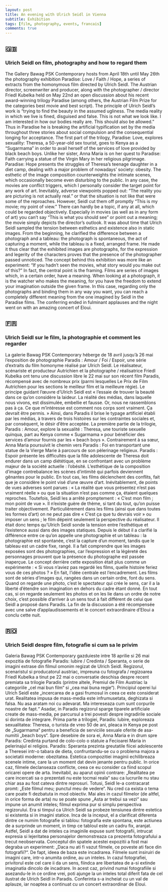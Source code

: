 ```yaml
---
layout: post
title: An evening with Ulrich Seidl in Vienna
subtitle: Exhibition
tags: [film, photography, events, francais]
comments: true
---
```


## 🇬🇧
### Ulrich Seidl on film, photography and how to regard them

The Gallery Bawag PSK Contemporary hosts from April 18th until May 26th the photography exhibition Paradise: Love / Faith / Hope, a series of extracts from the homonymous film directed by Ulrich Seidl. The Austrian director, screenwriter and producer, along with the photographer / director Friedl Kubelka held on May 22nd an open discussion about his recent award-winning trilogy Paradise (among others, the Austrian Film Prize for the categories best movie and best script).
The principle of Ulrich Seidl’s work is “trying to find the beauty in the assumed ugliness. The media reality in which we live is fined, disguised and false. This is not what we look like. I am interested in how our bodies really are. This should also be allowed.” Thus in Paradise he is breaking the artificial typification set by the media throughout three stories about social compulsion and the consequential longing for acceptance. The first part of the trilogy, Paradise: Love, explores sexuality: Theresa, a 50-year-old sex tourist, goes to Kenya as a “Sugarmama” in order to avail herself of the services of love provided by black beach boys. Unlike her sister, Anna Maria is on her quest to Paradise: Faith carrying a statue of the Virgin Mary in her religious pilgrimage. Paradise: Hope presents the struggles of Theresa’s teenage daughter in a diet camp, dealing with a major problem of nowadays’ society: obesity.
The esthetic of the image composition counterweights the intimate scenes, which occasionally become even disturbing to the public. In any case, the movies are conflict triggers, which I personally consider the target point for any work of art. Inevitably, adverse viewpoints popped out: “The reality you are picturing is not actually real.” or that the situation is not like that were some of the reproaches. However, Seidl cut them off promptly “This is my movie; my point of view.” There can hardly be a topic, if any at all, which could be regarded objectively. Especially in movies (as well as in any form of art) you can’t say “This is what you should see” or point out a meaning; the movie simply depicts the director’s outlook.
It was about time that Ulrich Seidl sampled the tension between esthetics and existence also in static images. From the beginning, he clarified the difference between a photograph and a tableau: the photograph is spontaneous, the act of capturing a moment, while the tableau is a fixed, arranged frame. He made it thus clear that the exhibited images are photographs, for the expression and legerity of the characters proves that the presence of the photographer passed unnoticed.
The concept behind this exhibition was more like an experiment: “If you hadn’t seen the movies, what story would you make out of this?” In fact, the central point is the framing. Films are series of images which, in a certain order, have a meaning. When looking at a photograph, it is the watcher who makes the meaning, for you have the freedom to extend your imagination outside the given frame. In this case, regarding only the photographs and binding them in any way you want, you can reach a completely different meaning from the one imagined by Seidl in the Paradise films.
The conferring ended in fulminant applauses and the night went on with an amazing concert of Eloui.

## 🇫🇷
### Ulrich Seidl sur le film, la photographie et comment les regarder

La galerie Bawag PSK Contemporary héberge de 18 avril jusqu’à 26 mai l’exposition de photographie Paradis : Amour / Foi / Espoir, une série d’extraits du film homonyme réalisé par Ulrich Seidl. Le réalisateur, scénariste et producteur Autrichien et la photographe / réalisatrice Friedl Kubelka ont tenu une discussion libre le 22 mai sur son récent film Paradis, récompensé avec de nombreux prix (parmi lesquelles Le Prix de Film Autrichien pour les sections le meilleur film et la meilleure régie).
Le principe guidant l’œuvre d’Ulrich Seidl est « l’essaie de trouver la beauté dans ce qu’on considère la laideur. La réalité des médias, dans laquelle nous vivons, est dissimulée, embellie et fausse. Or, nous ne rassemblons pas à ça. Ce que m’intéresse est comment nos corps sont vraiment. Ça devrait être permis. » Ainsi, dans Paradis il brise le typage artificiel établi par les médias, à travers de trois histoires sur les contraintes sociales et, par conséquent, le désir d’être acceptée. La première partie de la trilogie, Paradis : Amour, explore la sexualité : Theresa, une touriste sexuelle quinqua, part au Kenya comme « Sugarmama » pour bénéficier des services d’amour fournis par les « beach boys ». Contrairement à sa sœur, Anna Maria poursuivit le chemin vers Paradis : Foi en transportant une statue de la Vierge Marie à parcours de son pèlerinage religieux. Paradis : Espoir présente les difficultés que la fille adolescente de Theresa doit endurer dans un camp diététique, en se confrontant avec un problème majeur de la société actuelle : l’obésité.
L’esthétique de la composition d’image contrebalance les scènes d’intimité qui parfois deviennent gênantes pour le public. En tout cas, les films déclenchent des conflits, fait que je considère le point visé d’une œuvre d’art. Inévitablement, de points de vues adverses sont parues : « La réalité que vous présentez n’est pas vraiment réelle » ou que la situation n’est pas comme ça, étaient quelques reproches. Toutefois, Seidl les a arrêté promptement : « C’est mon film ; mon point de vue ». Il n’existe guère de thème, si tant du tout, qu’on puisse traiter objectivement. Particulièrement dans les films (ainsi que dans toutes les formes d’art) on ne peut pas dire « C’est ça que tu devrais voir » ou imposer un sens ; le film dépeint seulement la perspective du réalisateur.
Il était donc temps qu’Ulrich Seidl sonde la tension entre l’esthétique et l’existence aussi dans des images statiques. Depuis le début il a clarifié la différence entre ce qu’on appelle une photographie et un tableau : la photographie est spontanée, c’est la capture d’un moment, tandis que le tableau est un cadre fixe, rangé. Il a fait comprendre que les images exposées sont des photographies, car l’expression et la légèreté des personnages prouvent que la présence du photographe est passée inaperçue. Le concept derrière cette exposition était plus comme un expérimente : « Si vous n’aviez pas regardé les films, quelle histoire feriez vous de ces photos ? » En fait, l’idée centrale est l’encadrement. Les films sont de séries d’images qui, rangées dans un certain ordre, font du sens. Quand on regarde une photo, c’est le spectateur qui crée le sens, car il a la liberté d’étendre son imagination en dehors du cadre étant donné. En tout cas, si on regarde seulement les photos et on les lie dans un ordre de notre choix, c’est possible d’arriver à un sens tout à fait différent de celui que Seidl a proposé dans Paradis.
La fin de la discussion a été récompensée avec une salve d’applaudissements et le concert extraordinaire d’Eloui a conclu cette nuit.

## 🇷🇴
### Ulrich Seidl despre film, fotografie si cum sa le privim

Galeria Bawag PSK Contemporary gazduieste intre 18 aprilie si 26 mai expozitia de fotografie Paradis: Iubire / Credinta / Speranta, o serie de imagini extrase din filmul omonim regizat de Ulrich Seidl. Regizorul, scenaristul si producatorul austriac, impreuna cu fotografa / regizoarea Friedl Kubelka a tinut pe 22 mai o conversatie deschisa despre recent premiata sa trilogie Paradis (printre altele, Premiul de Film Austriac la categoriile „cel mai bun film“ si „cea mai buna regie“).
Principiul operei lui Ulrich Seidl este „incercarea de a gasi frumosul in ceea ce este considerat urat. Realitatea impusa de mass-media este infrumusetata, deghizata si falsa. Nu asa aratam noi cu adevarat. Ma intereseaza cum sunt corpurile noastre de fapt.“ Asadar, in Paradis regizorul sparge tiparele artificiale create de mass-media, pe parcursul a trei povesti despre ingradirile sociale si dorinta de integrare. Prima parte a trilogiei, Paradis: Iubire, exploreaza sexualitatea: Theresa, o turista de vreo 50 de ani, pleaca in Kenya pe post de „Sugarmama“ pentru a beneficia de serviciile sexuale oferite de asa-numitii „beach boys“. Spre desebire de sora ei, Anna Maria e in drum spre Paradis: Credinta purtand de colo-colo o statuie a Fecioarei Maria in pelerinajul ei religios. Paradis: Speranta prezinta greutatile fiicei adolescente a Theresei intr-o tabara de dieta, confruntandu-se cu o problema majora a societatii moderne: obezitatea.
Estetica compozitiei imaginii echilibreaza scenele intime, care la un moment dat devin jenante pentru public. In orice caz, filmele declanseaza conflicte, ceea ce eu consider ca fiind scopul oricarei opere de arta. Inevitabil, au aparut opinii contrare: „Realitatea pe care incercati sa o prezentati nu este tocmai reala“ sau ca lucrurile nu stau chiar asa au fost cateva dintre reprosuri. Totusi, Seidl le-a contracarat promt: „Este filmul meu; punctul meu de vedere“. Nu cred ca exista o tema care poate fi dezbatuta in mod obiectiv. Mai ales in cazul filmelor (de altfel, in orice forma de arta) nu se poate spune „Asta ar trebui sa vezi“ sau impune un anumit inteles; filmul exprima pur si simplu perspectiva regizorului.
Era si timpul ca Ulrich Seidl sa probeze tensiunea dintre estetica si existenta si in imagini statice. Inca de la inceput, el a clarificat diferenta dintre ce numim fotografie si tablou: fotografia este spontana, este actiunea de a surprinde un moment, in timp ce tabloul este un cadru fix, aranjat. Astfel, Seidl a dat de inteles ca imaginile expuse sunt fotografii, intrucat expresia si lejeritatea personajelor demonstreaza ca prezenta fotografului a trecut neobservata.
Conceptul din spatele acestei expozitii a fost mai degraba un experiment: „Daca nu ati fi vazut filmele, ce poveste ati face din fotografii?“. De fapt, ideea de baza este incadrarea. Filmele sunt insiruiri de imagini care, intr-o anumita ordine, au un inteles. In cazul fotografiei, privitorul este cel care ii da un sens, fiindca are libertatea de a-si extinde imaginatia dincolo de incadrare. In acest caz, privind numai fotografiile si asezandu-le in ce ordine vrei, poti ajunge la un inteles total diferit fata de cel ilustrat de Ulrich Seidl in Paradis.
Conferinta s-a incheiat cu un val de aplauze, iar noaptea a continuat cu un concert extraordinar de Eloui.